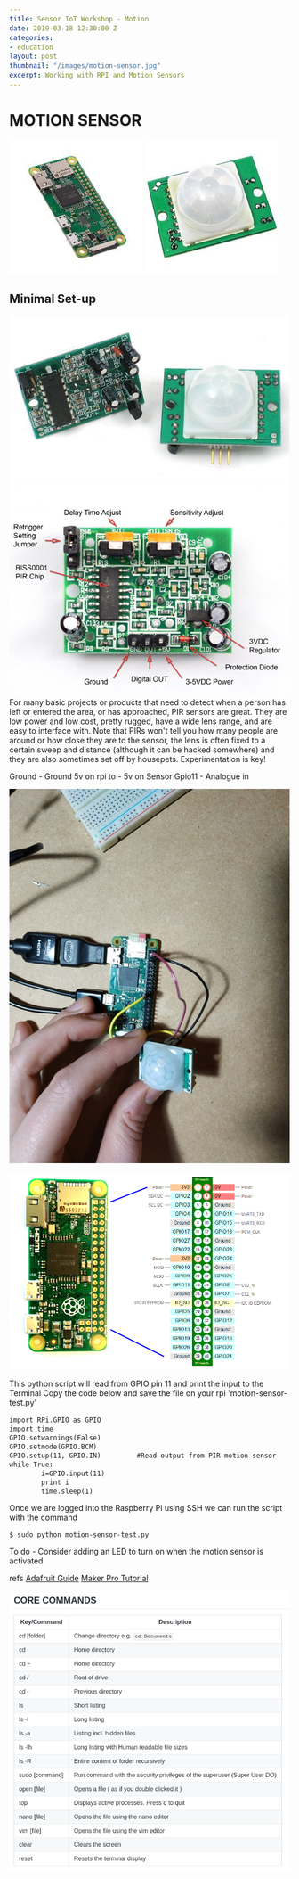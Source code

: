 ```yaml
---
title: Sensor IoT Workshop - Motion
date: 2019-03-18 12:30:00 Z
categories:
- education
layout: post
thumbnail: "/images/motion-sensor.jpg"
excerpt: Working with RPI and Motion Sensors
---
```


# MOTION SENSOR

![alt text](/images/rpizero.jpg)
![alt text](/images/motion-sensor.jpg)


## Minimal Set-up

![alt text](/images/pir1.jpg)
![alt text](/images/pir2.jpg)
For many basic projects or products that need to detect when a person has left or entered the area, or has approached, PIR sensors are great. They are low power and low cost, pretty rugged, have a wide lens range, and are easy to interface with. Note that PIRs won't tell you how many people are around or how close they are to the sensor, the lens is often fixed to a certain sweep and distance (although it can be hacked somewhere) and they are also sometimes set off by housepets. Experimentation is key!

Ground - Ground
5v on rpi to - 5v on Sensor
Gpio11 - Analogue in

![alt text](/images/motion-sensor-pic-small.jpg)

![alt text](/images/gpio-pizero.png)

This python script will read from GPIO pin 11 and print the input to the Terminal
Copy the code below and save the file on your rpi 'motion-sensor-test.py'
```
import RPi.GPIO as GPIO
import time
GPIO.setwarnings(False)
GPIO.setmode(GPIO.BCM)
GPIO.setup(11, GPIO.IN)         #Read output from PIR motion sensor
while True:
        i=GPIO.input(11)
        print i
        time.sleep(1)

```

Once we are logged into the Raspberry Pi using SSH we can run the script with the command
```
$ sudo python motion-sensor-test.py
```

To do -
Consider adding an LED to turn on when the motion sensor is activated

refs
[Adafruit Guide](https://learn.adafruit.com/pir-passive-infrared-proximity-motion-sensor?view=all)
[Maker Pro Tutorial](https://maker.pro/raspberry-pi/tutorial/how-to-interface-a-pir-motion-sensor-with-raspberry-pi-gpio)



![alt text](/images/terminal-commands.png)
